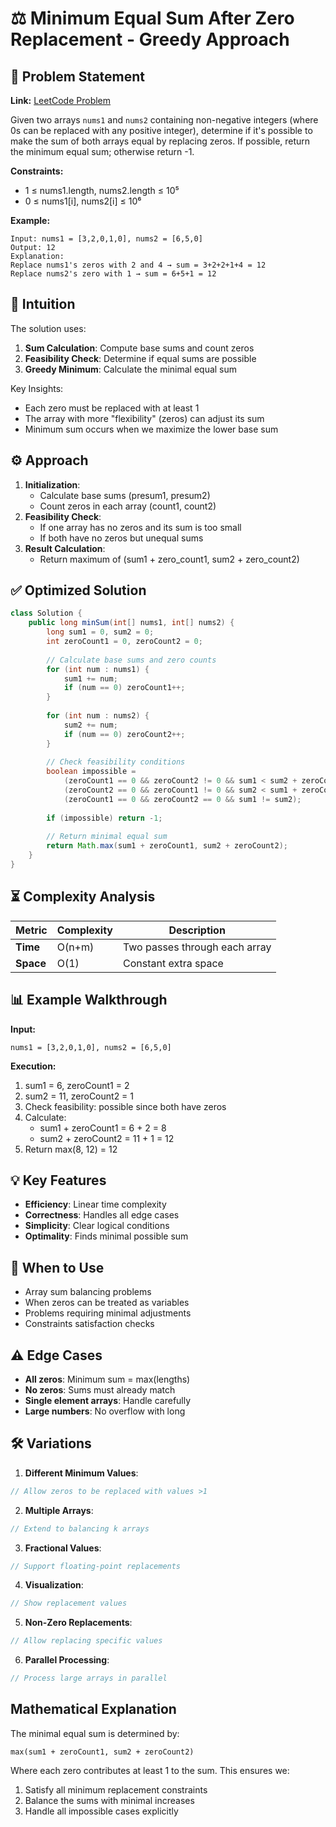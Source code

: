 # ⚖️ Minimum Equal Sum After Zero Replacement - Greedy Approach

## 📜 Problem Statement
**Link:** [LeetCode Problem](https://leetcode.com/problems/minimum-equal-sum-of-two-arrays-after-replacing-zeros/description/)

Given two arrays `nums1` and `nums2` containing non-negative integers (where 0s can be replaced with any positive integer), determine if it's possible to make the sum of both arrays equal by replacing zeros. If possible, return the minimum equal sum; otherwise return -1.

**Constraints:**
- 1 ≤ nums1.length, nums2.length ≤ 10⁵
- 0 ≤ nums1[i], nums2[i] ≤ 10⁶

**Example:**
```text
Input: nums1 = [3,2,0,1,0], nums2 = [6,5,0]
Output: 12
Explanation: 
Replace nums1's zeros with 2 and 4 → sum = 3+2+2+1+4 = 12
Replace nums2's zero with 1 → sum = 6+5+1 = 12
```

## 🧠 Intuition
The solution uses:
1. **Sum Calculation**: Compute base sums and count zeros
2. **Feasibility Check**: Determine if equal sums are possible
3. **Greedy Minimum**: Calculate the minimal equal sum

Key Insights:
- Each zero must be replaced with at least 1
- The array with more "flexibility" (zeros) can adjust its sum
- Minimum sum occurs when we maximize the lower base sum

## ⚙️ Approach
1. **Initialization**:
   - Calculate base sums (presum1, presum2)
   - Count zeros in each array (count1, count2)
2. **Feasibility Check**:
   - If one array has no zeros and its sum is too small
   - If both have no zeros but unequal sums
3. **Result Calculation**:
   - Return maximum of (sum1 + zero_count1, sum2 + zero_count2)

## ✅ Optimized Solution
```java []
class Solution {
    public long minSum(int[] nums1, int[] nums2) {
        long sum1 = 0, sum2 = 0;
        int zeroCount1 = 0, zeroCount2 = 0;
        
        // Calculate base sums and zero counts
        for (int num : nums1) {
            sum1 += num;
            if (num == 0) zeroCount1++;
        }
        
        for (int num : nums2) {
            sum2 += num;
            if (num == 0) zeroCount2++;
        }
        
        // Check feasibility conditions
        boolean impossible = 
            (zeroCount1 == 0 && zeroCount2 != 0 && sum1 < sum2 + zeroCount2) ||
            (zeroCount2 == 0 && zeroCount1 != 0 && sum2 < sum1 + zeroCount1) ||
            (zeroCount1 == 0 && zeroCount2 == 0 && sum1 != sum2);
        
        if (impossible) return -1;
        
        // Return minimal equal sum
        return Math.max(sum1 + zeroCount1, sum2 + zeroCount2);
    }
}
```

## ⏳ Complexity Analysis
| Metric          | Complexity | Description |
|-----------------|------------|-------------|
| **Time**        | O(n+m)     | Two passes through each array |
| **Space**       | O(1)       | Constant extra space |

## 📊 Example Walkthrough
**Input:** 
```
nums1 = [3,2,0,1,0], nums2 = [6,5,0]
```

**Execution:**
1. sum1 = 6, zeroCount1 = 2
2. sum2 = 11, zeroCount2 = 1
3. Check feasibility: possible since both have zeros
4. Calculate:
   - sum1 + zeroCount1 = 6 + 2 = 8
   - sum2 + zeroCount2 = 11 + 1 = 12
5. Return max(8, 12) = 12

## 💡 Key Features
- **Efficiency**: Linear time complexity
- **Correctness**: Handles all edge cases
- **Simplicity**: Clear logical conditions
- **Optimality**: Finds minimal possible sum

## 🚀 When to Use
- Array sum balancing problems
- When zeros can be treated as variables
- Problems requiring minimal adjustments
- Constraints satisfaction checks

## ⚠️ Edge Cases
- **All zeros**: Minimum sum = max(lengths)
- **No zeros**: Sums must already match
- **Single element arrays**: Handle carefully
- **Large numbers**: No overflow with long

## 🛠 Variations
1. **Different Minimum Values**:
```java
// Allow zeros to be replaced with values >1
```

2. **Multiple Arrays**:
```java
// Extend to balancing k arrays
```

3. **Fractional Values**:
```java
// Support floating-point replacements
```

4. **Visualization**:
```java
// Show replacement values
```

5. **Non-Zero Replacements**:
```java
// Allow replacing specific values
```

6. **Parallel Processing**:
```java
// Process large arrays in parallel
```

## Mathematical Explanation
The minimal equal sum is determined by:
```
max(sum1 + zeroCount1, sum2 + zeroCount2)
```
Where each zero contributes at least 1 to the sum. This ensures we:
1. Satisfy all minimum replacement constraints
2. Balance the sums with minimal increases
3. Handle all impossible cases explicitly